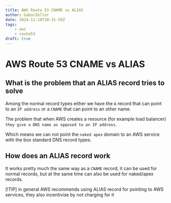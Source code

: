 ```yaml
---
title: AWS Route 53 CNAME vs ALIAS
author: GaborZeller
date: 2024-11-10T20-31-59Z
tags:
	- aws
	- route53
draft: true
---
```


# AWS Route 53 CNAME vs ALIAS

## What is the problem that an ALIAS record tries to solve

Among the normal record types either we have the `A` record that can point to an `IP address` or a `CNAME` that can point to an other name.

The problem that when AWS creates a resource (for example load balancer) `they give a DNS name as opposed to an IP address`.

Which means we can not point the `naked apex` domain to an AWS service with the box standard DNS record types.

## How does an ALIAS record work

It works pretty much the same way as a `CNAME` record, it can be used for normal records, but at the same time can also be used for naked/apex records.

[!TIP] in general AWS recommends using ALIAS record for pointing to AWS services, they also incentivise by not charging for it

